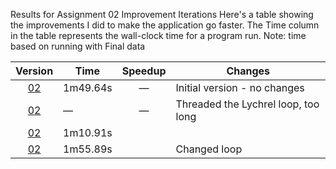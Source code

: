 Results for Assignment 02
Improvement Iterations
Here's a table showing the improvements I did to make the application go faster.  The Time column in the table represents the wall-clock time for a program run. Note: time based on running with Final data

| Version | Time | Speedup | Changes |
| :-----: | ---- | :-----: | ------- |
| [02](lychrel.cpp) | 1m49.64s | &mdash; | Initial version - no changes |
| [02](lychrel2.cpp) | &mdash; | &mdash; | Threaded the Lychrel loop, too long |
| [02](lychrel3.cpp) | 1m10.91s||
| [02](lychrel4.cpp) | 1m55.89s | |Changed loop 